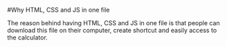 #Why HTML, CSS and JS in one file

The reason behind having HTML, CSS and JS in one file is that people can download this file on their computer, create shortcut and easily access to the calculator. 
